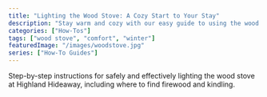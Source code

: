 ```yaml
---
title: "Lighting the Wood Stove: A Cozy Start to Your Stay"
description: "Stay warm and cozy with our easy guide to using the wood stove."
categories: ["How-Tos"]
tags: ["wood stove", "comfort", "winter"]
featuredImage: "/images/woodstove.jpg"
series: ["How-To Guides"]
---
```


Step-by-step instructions for safely and effectively lighting the wood stove at Highland Hideaway, including where to find firewood and kindling. 